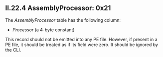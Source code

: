 ## II.22.4 AssemblyProcessor: 0x21

The _AssemblyProcessor_ table has the following column:

 * _Processor_ (a 4-byte constant)

This record should not be emitted into any PE file. However, if present in a PE file, it should be treated as if its field were zero. It should be ignored by the CLI.
